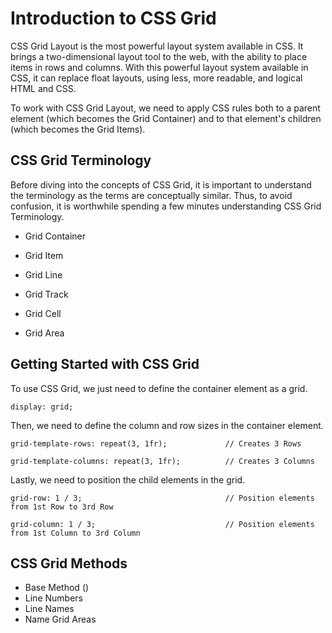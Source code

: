 # Introduction to CSS Grid

CSS Grid Layout is the most powerful layout system available in CSS. It brings a two-dimensional layout tool to the web, with the ability to place items in rows and columns. With this powerful layout system available in CSS, it can replace float layouts, using less, more readable, and logical HTML and CSS.

To work with CSS Grid Layout, we need to apply CSS rules both to a parent element (which becomes the Grid Container) and to that element's children (which becomes the Grid Items).

## CSS Grid Terminology

Before diving into the concepts of CSS Grid, it is important to understand the terminology as the terms are conceptually similar. Thus, to avoid confusion, it is worthwhile spending a few minutes understanding CSS Grid Terminology.

- Grid Container

- Grid Item

- Grid Line

- Grid Track

- Grid Cell

- Grid Area

## Getting Started with CSS Grid

To use CSS Grid, we just need to define the container element as a grid.

```
display: grid;
```

Then, we need to define the column and row sizes in the container element.

```
grid-template-rows: repeat(3, 1fr);             // Creates 3 Rows

grid-template-columns: repeat(3, 1fr);          // Creates 3 Columns
```

Lastly, we need to position the child elements in the grid.

```
grid-row: 1 / 3;                                // Position elements from 1st Row to 3rd Row

grid-column: 1 / 3;                             // Position elements from 1st Column to 3rd Column
```

## CSS Grid Methods

- Base Method ()
- Line Numbers
- Line Names
- Name Grid Areas